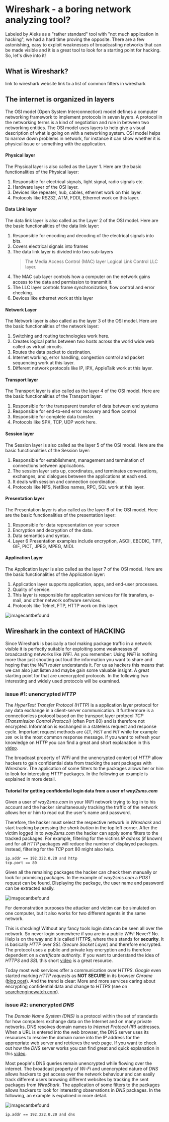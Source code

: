 # Wireshark - a boring network analyzing tool?

Labeled by Aleks as a "rather standard" tool with "not much application in hacking", we had a hard time proving the opposite. There are a few astonishing, easy to exploit weaknesses of broadcasting networks that can be made visible and it is a great tool to look for a starting point for hacking. So, let's dive into it!

## What is Wireshark?
link to wireshark website
link to a list of common filters in wireshark


## The internet is organized in layers
The OSI model (Open System Interconnection) model defines a computer networking framework to implement protocols in seven layers. A protocol in the networking terms is a kind of negotiation and rule in between two networking entities. The OSI model uses layers to help give a visual description of what is going on with a networking system. OSI model helps to narrow down problems in network, for instance it can show whether it is physical issue or something with the application.  

#### Physical layer

The Physical layer is also called as the Layer 1. Here are the basic functionalities of the Physical layer:

1. Responsible for electrical signals, light signal, radio signals etc.
2. Hardware layer of the OSI layer.
3. Devices like repeater, hub, cables, ethernet work on this layer.
4. Protocols like RS232, ATM, FDDI, Ethernet work on this layer.

#### Data Link layer

The data link layer is also called as the Layer 2 of the OSI model. Here are the basic functionalities of the data link layer:

1. Responsible for encoding and decoding of the electrical signals into bits.
2. Covers electrical signals into frames
3. The data link layer is divided into two sub-layers
     > The Media Access Control (MAC) layer
     > Logical Link Control LLC layer.
4. The MAC sub layer controls how a computer on the network gains access to the data and permission to transmit it.
5. The LLC layer controls frame synchronization, flow control and error checking.
6. Devices like ethernet work at this layer

#### Network Layer

The Network layer is also called as the layer 3 of the OSI model. Here are the basic functionalities of the network layer:

1. Switching and routing technologies work here.
2. Creates logical paths between two hosts across the world wide web called as virtual circuits.
3. Routes the data packet to destination.
4. Internet working, error handling, congestion control and packet sequencing work at this layer.
5. Different network protocols like IP, IPX, AppleTalk work at this layer.

#### Transport layer

The Transport  layer is also called as the layer 4 of the OSI model. Here are the basic functionalities of the Transport layer:

1. Responsible for the transparent transfer of data between end systems
2. Responsible for end-to-end error recovery and flow control
3. Responsible for complete data transfer.
4. Protocols like SPX, TCP, UDP work here.

#### Session layer

The Session  layer is also called as the layer 5 of the OSI model. Here are the basic functionalities of the Session layer:

1. Responsible for establishment, management and termination of connections between applications.
2. The session layer sets up, coordinates, and terminates conversations, exchanges, and dialogues between the applications at each end.
3. It deals with session and connection coordination.
4. Protocols like NFS, NetBios names, RPC, SQL work at this layer.

#### Presentation layer

The Presentation layer is also called as the layer 6 of the OSI model. Here are the basic functionalities of the presentation layer:

1. Responsible for data representation on your screen
2. Encryption and decryption of the data.
3. Data semantics and syntax.
4. Layer 6 Presentation examples include encryption, ASCII, EBCDIC, TIFF, GIF, PICT, JPEG, MPEG, MIDI.

#### Application Layer

The Application layer is also called as the layer 7 of the OSI model. Here are the basic functionalities of the Application layer:

1. Application layer supports application, apps, and end-user processes.
2. Quality of service.
3. This layer is responsible for application services for file transfers, e-mail, and other network software services.
4. Protocols like Telnet, FTP, HTTP work on this layer.


![imagecantbefound](https://github.com/sbleh/wireshark_presentation/blob/master/layersInWirehark.JPG?raw=true)



## Wireshark in the context of HACKING
Since Wireshark is basically a tool making package traffic in a network visible it is perfectly suitable for exploiting some weaknesses of broadcasting networks like *WiFi*. As you remember: Using *WiFi* is nothing more than just shouting out loud the information you want to share and hoping that the *WiFi router* understands it. For us as hackers this means that we can also just listen and maybe gain some valuable insight. A great starting point for that are unencrypted protocols. In the following two interesting and widely used protocols will be examined.

### issue #1: unencrypted *HTTP*
The *HyperText Transfer Protocol (HTTP)* is a application layer protocol for any data exchange in a client-server communication. It furthermore is a connectionless protocol based on the transport layer protocol *TCP (Transmission Control Protocol)* (often Port 80) and is therefore not encrypted. Information is exchanged in a stateless request and response cycle. Important request methods are `GET`, `POST` and `PUT` while for example `200 OK` is the most common response message. If you want to refresh your knowledge on *HTTP* you can find a great and short explanation in this [video](https://www.youtube.com/watch?v=eesqK59rhGA).

The broadcast property of *WiFi* and the unencrypted content of *HTTP* allow hackers to gain confidential data from tracking the sent packages with *Wireshark*. The application of some filters to the packages allows her or him to look for interesting *HTTP* packages. In the following an example is explained in more detail.

#### Tutorial for getting confidential login data from a user of *way2sms.com*

Given a user of *way2sms.com* in your *WiFi* network trying to log in to his account and the hacker simultaneously tracking the traffic of the network allows her or him to read out the user's name and password.

Therefore, the hacker must select the respective network in *Wireshark* and start tracking by pressing the *shark button* in the top left corner. After the victim logged in to *way2sms.com* the hacker can apply some filters to the tracked packages. For example, filtering for the victims *IP adress* (if known) and for all *HTTP* packages will reduce the number of displayed packages. Instead, filtering for the *TCP* port 80 might also help.

```
ip.addr == 192.222.0.20 and http
tcp.port == 80
```

Given all the remaining packages the hacker can check them manually or look for promising packages. In the example of *way2sms.com* a *POST* request can be found. Displaying the package, the user name and password can be extracted easily. 

![imagecantbefound](https://github.com/sbleh/wireshark_presentation/blob/master/httpPOST.JPG?raw=true)

For demonstration purposes the attacker and victim can be simulated on one computer, but it also works for two different agents in the same network.

This is shocking! Without any fancy tools login data can be seen all over the network. So never login somewhere if you are in a public *WiFi*! Never? No. Help is on the way and it is called *HTTP**S***, where the s stands for **security**. It is basically *HTTP* over *SSL (Secure Socket Layer)* and therefore encrypted. The protocol uses a public and private key encryption and is therefore dependent on a *certificate authority*. If you want to understand the idea of *HTTPS* and *SSL* this short [video](https://www.youtube.com/watch?v=4nGrOpo0Cuc) is a great resource.

Today most web services offer a communication over *HTTPS*. *Google* even started marking *HTTP requests* as **NOT SECURE** in its browser *Chrome* ([blog post](https://www.blog.google/products/chrome/milestone-chrome-security-marking-http-not-secure/)). And the trend is clear: More and more services caring about encrypting confidential data and change to *HTTPS* (see on [searchenginewatch.com](https://searchenginewatch.com/2018/04/11/the-state-of-https-in-2018-why-should-you-migrate/)).

### issue #2: unencrypted *DNS*
The *Domain Name System (DNS)* is a protocol within the set of standards for how computers exchange data on the Internet and on many private networks. DNS resolves domain names to *Internet Protocol (IP)* addresses. When a URL is entered into the web browser, the DNS server uses its resources to resolve the domain name into the IP address for the appropriate web server and retrieves the web page. If you want to check out how the *DNS* server works you can find great and quick explanation in this [video](https://www.youtube.com/watch?v=mpQZVYPuDGU).

Most people's DNS queries remain unencrypted while flowing over the internet. The broadcast property of *Wi-Fi* and unencrypted nature of *DNS* allows hackers to get access over the network behaviour and can easily track different users browsing different websites by tracking the sent packages from *WireShark*. The application of some filters to the packages allows hackers to look for interesting observations in *DNS* packages. In the following, an example is expalined in more detail.

![imagecantbefound](https://github.com/sbleh/wireshark_presentation/blob/master/DNSpackets.JPG?raw=true)

```
ip.addr == 192.222.0.20 and dns
```







